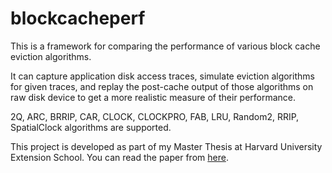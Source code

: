 # blockcacheperf

This is a framework for comparing the performance of various block cache
eviction algorithms.

It can capture application disk access traces, simulate eviction algorithms
for given traces, and replay the post-cache output of those algorithms on
raw disk device to get a more realistic measure of their performance.

2Q, ARC, BRRIP, CAR, CLOCK, CLOCKPRO, FAB, LRU, Random2, RRIP, SpatialClock
algorithms are supported.

This project is developed as part of my Master Thesis at Harvard University
Extension School. You can read the paper from [here](doc/MasterThesis.pdf).
